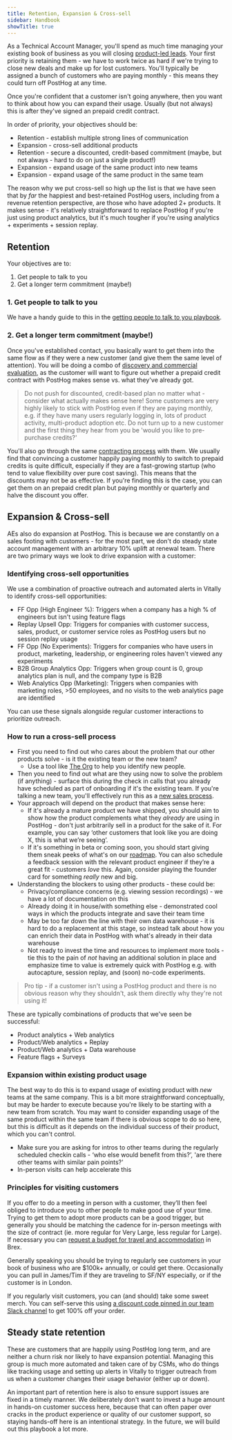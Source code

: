 ```yaml
---
title: Retention, Expansion & Cross-sell
sidebar: Handbook
showTitle: true
---
```


As a Technical Account Manager, you'll spend as much time managing your existing book of business as you will closing [product-led leads](/handbook/growth/sales/product-led-sales). Your first priority is retaining them - we have to work twice as hard if we're trying to close new deals and make up for lost customers. You'll typically be assigned a bunch of customers who are paying monthly - this means they could turn off PostHog at any time. 

Once you're confident that a customer isn't going anywhere, then you want to think about how you can expand their usage. Usually (but not always) this is after they've signed an prepaid credit contract. 

In order of priority, your objectives should be:

- Retention - establish multiple strong lines of communication
- Expansion - cross-sell additional products
- Retention - secure a discounted, credit-based commitment (maybe, but not always - hard to do on just a single product!)
- Expansion - expand usage of the same product into new teams
- Expansion - expand usage of the same product in the same team

The reason why we put cross-sell so high up the list is that we have seen that by _far_ the happiest and best-retained PostHog users, including from a revenue retention perspective, are those who have adopted 2+ products. It makes sense - it's relatively straightforward to replace PostHog if you're just using product analytics, but it's much tougher if you're using analytics + experiments + session replay. 

## Retention

Your objectives are to:

1. Get people to talk to you
2. Get a longer term commitment (maybe!)

### 1. Get people to talk to you

We have a handy guide to this in the [getting people to talk to you playbook](/handbook/growth/sales/getting-people-to-talk-to-you).

### 2. Get a longer term commitment (maybe!)

Once you've established contact, you basically want to get them into the same flow as if they were a new customer (and give them the same level of attention). You will be doing a combo of [discovery and commercial evaluation](/handbook/growth/sales/new-sales#sales-process), as the customer will want to figure out whether a prepaid credit contract with PostHog makes sense vs. what they've already got.

> Do not push for discounted, credit-based plan no matter what - consider what actually makes sense here! Some customers are very highly likely to stick with PostHog even if they are paying monthly, e.g. if they have many users regularly logging in, lots of product activity, multi-product adoption etc. Do not turn up to a new customer and the first thing they hear from you be 'would you like to pre-purchase credits?'

You'll also go through the same [contracting process](/handbook/growth/sales/contracts) with them. We usually find that convincing a customer happily paying monthly to switch to prepaid credits is quite difficult, especially if they are a fast-growing startup (who tend to value flexibility over pure cost saving). This means that the discounts may not be as effective. If you're finding this is the case, you can get them on an prepaid credit plan but paying monthly or quarterly and halve the discount you offer. 

## Expansion & Cross-sell

AEs also do expansion at PostHog. This is because we are constantly on a sales footing with customers - for the most part, we don't do steady state account management with an arbitrary 10% uplift at renewal team. There are two primary ways we look to drive expansion with a customer:

### Identifying cross-sell opportunities

We use a combination of proactive outreach and automated alerts in Vitally to identify cross-sell opportunities:

- FF Opp (High Engineer %): Triggers when a company has a high % of engineers but isn't using feature flags
- Replay Upsell Opp: Triggers for companies with customer success, sales, product, or customer service roles as PostHog users but no session replay usage
- FF Opp (No Experiments): Triggers for companies who have users in product, marketing, leadership, or engineering roles haven't viewed any experiments
- B2B Group Analytics Opp: Triggers when group count is 0, group analytics plan is null, and the company type is B2B
- Web Analytics Opp (Marketing): Triggers when companies with marketing roles, >50 employees, and no visits to the web analytics page are identified

You can use these signals alongside regular customer interactions to prioritize outreach.

### How to run a cross-sell process

- First you need to find out who cares about the problem that our other products solve - is it the existing team or the new team?
  - Use a tool like [The Org](https://theorg.com/) to help you identify new people. 
- Then you need to find out what are they using now to solve the problem (if anything) - surface this during the check in calls that you already have scheduled as part of onboarding if it's the existing team. If you're talking a new team, you'll effectively run this as a [new sales process](/handbook/growth/sales/new-sales). 
- Your approach will depend on the product that makes sense here:
  - If it's already a mature product we have shipped, you should aim to show how the product complements what they _already_ are using in PostHog - don't just arbitrarily sell in a product for the sake of it. For example, you can say ‘other customers that look like you are doing X, this is what we’re seeing’.
  - If it's something in beta or coming soon, you should start giving them sneak peeks of what's on our [roadmap](/roadmap). You can also schedule a feedback session with the relevant product engineer if they’re a great fit - customers _love_ this. Again, consider playing the founder card for something _really_ new and big.
- Understanding the blockers to using other products - these could be:
  - Privacy/compliance concerns (e.g. viewing session recordings) - we have a lot of documentation on this
  - Already doing it in house/with something else - demonstrated cool ways in which the products integrate and save their team time
  - May be too far down the line with their own data warehouse - it is hard to do a replacement at this stage, so instead talk about how you can enrich their data in PostHog with what's already in their data warehouse
  - Not ready to invest the time and resources to implement more tools - tie this to the pain of _not_ having an additional solution in place and emphasize time to value is extremely quick with PostHog e.g. with autocapture, session replay, and (soon) no-code experiments. 

> Pro tip - if a customer isn't using a PostHog product and there is no obvious reason why they shouldn't, ask them directly why they're not using it!

These are typically combinations of products that we've seen be successful:

- Product analytics + Web analytics
- Product/Web analytics + Replay
- Product/Web analytics + Data warehouse
- Feature flags + Surveys

### Expansion within existing product usage

The best way to do this is to expand usage of existing product with _new_ teams at the same company. This is a bit more straightforward conceptually, but may be harder to execute because you're likely to be starting with a new team from scratch. You may want to consider expanding usage of the same product within the same team if there is obvious scope to do so here, but this is difficult as it depends on the individual success of their product, which you can't control. 

- Make sure you are asking for intros to other teams during the regularly scheduled checkin calls - ‘who else would benefit from this?’, 'are there other teams with similar pain points?'
- In-person visits can help accelerate this

### Principles for visiting customers

If you offer to do a meeting in person with a customer, they’ll then feel obliged to introduce you to other people to make good use of your time. Trying to get them to adopt more products can be a good trigger, but generally you should be matching the cadence for in-person meetings with the size of contract (ie. more regular for Very Large, less regular for Large). If necessary you can [request a budget for travel and accommodation](https://posthog.com/handbook/people/spending-money) in Brex.

Generally speaking you should be trying to regularly see customers in your book of business who are $100k+ annually, or could get there. Occasionally you can pull in James/Tim if they are traveling to SF/NY especially, or if the customer is in London. 

If you regularly visit customers, you can (and should) take some sweet merch. You can self-serve this using [a discount code pinned in our team Slack channel](https://posthog.slack.com/archives/C01MGUHFH6G/p1734015156043549) to get 100% off your order.

## Steady state retention

These are customers that are happily using PostHog long term, and are neither a churn risk nor likely to have expansion potential. Managing this group is much more automated and taken care of by CSMs, who do things like tracking usage and setting up alerts in Vitally to trigger outreach from us when a customer changes their usage behavior (either up or down). 

An important part of retention here is also to ensure support issues are fixed in a timely manner. We deliberately don't want to invest a huge amount in hands-on customer success here, because that can often paper over cracks in the product experience or quality of our customer support, so staying hands-off here is an intentional strategy. In the future, we will build out this playbook a lot more. 
